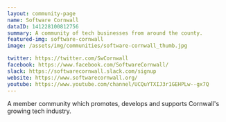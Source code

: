 ```yaml
---
layout: community-page
name: Software Cornwall
dataID: 141228100812756
summary: A community of tech businesses from around the county.
featured-img: software-cornwall
image: /assets/img/communities/software-cornwall_thumb.jpg

twitter: https://twitter.com/SwCornwall
facebook: https://www.facebook.com/SoftwareCornwall/
slack: https://softwarecornwall.slack.com/signup
website: https://www.softwarecornwall.org/
youtube: https://www.youtube.com/channel/UCQuYTXIJ3r1GEHPLw--gx7Q
---
```

A member community which promotes, develops and supports  Cornwall's
growing tech industry.
